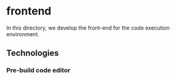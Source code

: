 # frontend
In this directory, we develop the front-end for the code execution environment.

## Technologies
### Pre-build code editor
